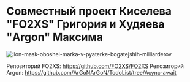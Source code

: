 # Совместный проект Киселева "FO2XS" Григория и Худяева "Argon" Максима

![ilon-mask-oboshel-marka-v-pyaterke-bogatejshih-milliarderov](https://user-images.githubusercontent.com/74563717/112504391-c7b6e980-8d9c-11eb-9557-7c6e4c08a182.jpg)

Репозиторий FO2XS: https://github.com/FO2XS/FO2XS
Репозиторий Argon: https://github.com/ArGoNArGoN/TodoList/tree/Acync-await
